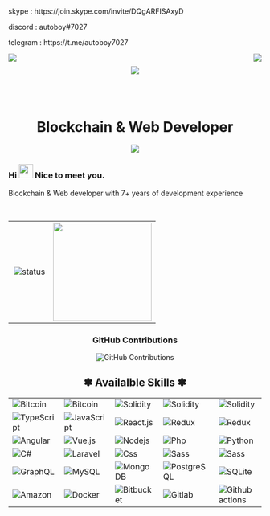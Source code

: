 <h1 align="center"></h1>
<p>skype : https://join.skype.com/invite/DQgARFISAxyD</p>
<p>discord : autoboy#7027</p>
<p>telegram : https://t.me/autoboy7027</p>
<img align="left" src="https://visitor-badge.laobi.icu/badge?page_id=AutobBoyWinner.AutobBoyWinner" />

<img align="right" src="https://img.shields.io/github/followers/autoboywinner?label=Follow&style=social" />
<h1 align="center"></h1>
<p align="center">
    <img src="https://github-profile-trophy.vercel.app/?username=autoboywinner&row=1&column=6&theme=gruvbox&margin-w=15&margin-h=15"/>
</p>
<br/>
<br/>

<h1 align="center">
  Blockchain & Web Developer</h1>

<p align="center">
  <a href="https://github.com/DenverCoder1/readme-typing-svg"><img src="https://readme-typing-svg.herokuapp.com/?lines=blockchain%20developer;7+%2B%20years%20of%20coding%20experience;Being%20passionate%20and%20creative&center=true&width=380&height=45"></a>
</p>
<h3> Hi <img src="https://media.giphy.com/media/hvRJCLFzcasrR4ia7z/giphy.gif" width="28"> Nice to meet you.</h3>
<p>Blockchain & Web developer with 7+ years of development experience</p>

<br/>
<div align="center">
    <table>
        <tr>
            <td>
                <img alt="status" src="https://github-readme-stats.vercel.app/api?username=AutoBoyWinner&show_icons=true&&custom_title=Current%20Status&title_color=baf14f&text_color=76d285&icon_color=cff389&theme=dark" align="right" />
            </td>
            <td>
                <img src = "https://github-readme-stats.vercel.app/api/top-langs/?username=AutoBoyWinner&langs_count=8&layout=compact&theme=tokyonight&include_all_commits=true" height="196px">
            </td>
        </tr>
    </table>
</div>
<div align="center">
    
### GitHub Contributions
    
![GitHub Contributions](https://github-readme-streak-stats.herokuapp.com/?&theme=ayu-mirage&user=AutoBoyWinner)
</div>

<div align="center">
    <h2>✽ Availalble Skills ✽</h2>
    <table> 
        <tr>
            <td>
                <img alt="Bitcoin" src="https://img.shields.io/badge/Bitcoin-ab790d?style=plastic&logo=bitcoin&logoColor=white" />
            </td>
            <td>
                <img alt="Bitcoin" src="https://img.shields.io/badge/Ethereum-442288?style=plastic&logo=ethereum&logoColor=white" />
            </td>
            <td>
                <img alt="Solidity" src="https://img.shields.io/badge/Solidity-blue?style=plastic&logo=solidity&logoColor=white" />
            </td>
            <td>
                <img alt="Solidity" src="https://img.shields.io/badge/Rust-443330?style=plastic&logo=rust&logoColor=white" />
            </td>
            <td>
                <img alt="Solidity" src="https://img.shields.io/badge/Web3.js-11aa33?style=plastic&logo=web3.js&logoColor=white" /> 
            </td>
        </tr>
        <tr>
            <td><img alt="TypeScript" src="https://img.shields.io/badge/-TypeScript-007ACC?style=plastic&logo=typescript&logoColor=white" /></td>
            <td><img alt="JavaScript" src="https://img.shields.io/badge/JavaScript-11bb44?style=plastic&logo=javascript&logoColor=white" /></td>
            <td><img alt="React.js" src="https://img.shields.io/badge/-ReactJS-blue?style=plastic&logo=react&logoColor=white" /></td>
            <td><img alt="Redux" src="https://img.shields.io/badge/-Redux-764ABC?style=plastic&logo=redux&logoColor=white" /></td>
            <td><img alt="Redux" src="https://img.shields.io/badge/-express-inactive?style=plastic&logo=express&logoColor=white" /></td>
        </tr>
        <tr>
            <td><img alt="Angular" src="https://img.shields.io/badge/-Angular-DD0031?style=plastic&logo=angular&logoColor=white" /></td>
            <td><img alt="Vue.js" src="https://img.shields.io/badge/Vue.js-35495E?style=plastic&logo=vue.js&logoColor=4FC08D" /></td>
            <td><img alt="Nodejs" src="https://img.shields.io/badge/-Nodejs-43853d?style=plastic&logo=Node.js&logoColor=white" /></td>
            <td><img alt="Php" src="https://img.shields.io/badge/PHP-777BB4?style=plastic&logo=php&logoColor=white" /></td>
            <td><img alt="Python" src="https://img.shields.io/badge/Python-14354C?style=plastic&logo=python&logoColor=white" /></td>
        </tr>
        <tr>
            <td><img alt="C#" src="https://img.shields.io/badge/C%23-23DAFB?style=plastic&logo=c-sharp&logoColor=white" /></td>
            <td><img alt="Laravel" src="https://img.shields.io/badge/Laravel-FF2D20?style=plastic&logo=laravel&logoColor=white" /> </td>
            <td><img alt="Css" src="https://img.shields.io/badge/CSS-239120?&style=plastic&logo=css3&logoColor=white" /></td>
            <td><img alt="Sass" src="https://img.shields.io/badge/Sass-CC6699?style=plastic&logo=sass&logoColor=white" /></td>
            <td><img alt="Sass" src="https://img.shields.io/badge/Tailwind CSS-yellow?style=plastic&logo=tailwind CSS&logoColor=white" /></td>
        </tr>
        <tr>
            <td><img alt="GraphQL" src="https://img.shields.io/badge/GraphQL-E10098?style=plastic&logo=graphql&logoColor=white" />  </td>
            <td><img alt="MySQL" src="https://img.shields.io/badge/MySQL-0f69a9?style=plastic&logo=mysql&logoColor=white" /></td>
            <td><img alt="MongoDB" src="https://img.shields.io/badge/MongoDB-13aa52?style=plastic&logo=mongodb&logoColor=white" /></td>
            <td><img alt="PostgreSQL" src="https://img.shields.io/badge/PostgreSQL-316192?style=plastic&logo=postgresql&logoColor=white" /></td>
            <td><img alt="SQLite" src="https://img.shields.io/badge/SQLite-07405E?style=plastic&logo=sqlite&logoColor=white" /> </td>
        </tr>
        <tr>
            <td><img alt="Amazon" src="https://img.shields.io/badge/Amazon_AWS-232F3E?style=plastic&logo=amazon-aws&logoColor=white" /></td>
            <td><img alt="Docker" src="https://img.shields.io/badge/Docker-46a2f1?style=plastic&logo=docker&logoColor=white" /></td>
            <td><img alt="Bitbucket" src="https://img.shields.io/badge/Bitbucket-F05032?style=plastic&logo=bitbucket&logoColor=white" /></td>
            <td><img alt="Gitlab" src="https://img.shields.io/badge/GitLab-FCA121?style=plastic&logo=gitlab" /></td>
            <td><img alt="Github actions" src="https://img.shields.io/badge/Github_Actions-2088FF?style=plastic&logo=github-actions&logoColor=white" /></td>
        </tr>        
    </table>
</div>



